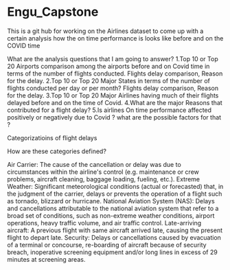 # Engu_Capstone
This is a git hub for working on the Airlines dataset to come up with a certain analysis how the on time 
performance is looks like before and on the COVID time 



What are the analysis questions that I am going to answer? 
1.Top 10 or Top 20 Airports comparison among the airports before and on Covid time in terms of the number
  of flights conducted. Flights delay comparison, Reason for the delay. 
2.Top 10 or Top 20 Major States in terms of the number of flights conducted per day or per month? 
  Flights delay comparison, Reason for the delay.
3.Top 10 or Top 20 Major Airlines having much of their flights delayed before and on the time of Covid. 
4.What are the major Reasons that contributed for a flight delay?
5.Is airlines On time performance affected positively or negatively due to Covid ?
  what are the possible factors for that ?



Categorizatioins of flight delays 

How are these categories defined?

Air Carrier: The cause of the cancellation or delay was due to circumstances within the airline's control 
(e.g. maintenance or crew problems, aircraft cleaning, baggage loading, fueling, etc.).
Extreme Weather: Significant meteorological conditions (actual or forecasted) that, in the judgment of the carrier, 
delays or prevents the operation of a flight such as tornado, blizzard or hurricane.
National Aviation System (NAS): Delays and cancellations attributable to the national aviation system that refer to 
a broad set of conditions, such as non-extreme weather conditions, airport operations, heavy traffic volume, and air traffic control.
Late-arriving aircraft: A previous flight with same aircraft arrived late, causing the present flight to depart late.
Security: Delays or cancellations caused by evacuation of a terminal or concourse, re-boarding of aircraft because of security breach,
 inoperative screening equipment and/or long lines in excess of 29 minutes at screening areas.
